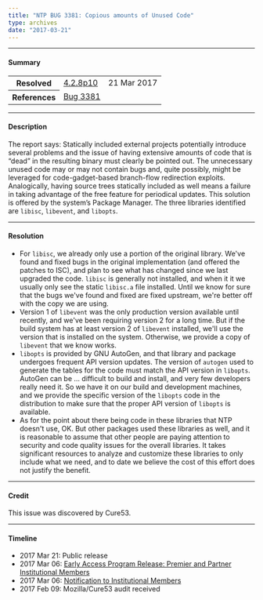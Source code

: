 ```yaml
---
title: "NTP BUG 3381: Copious amounts of Unused Code"
type: archives
date: "2017-03-21"
---
```


* * *

#### Summary

<table>
  <tbody>
	<tr>
		<th><b>Resolved</b></th>
		<td><a href="/support/securitynotice/4_2_8p10-release-announcement">4.2.8p10</a></td>
		<td>21 Mar 2017</td>
	</tr>
	<tr>
		<th><b>References</b></th>
		<td><a href="https://bugs.ntp.org/show_bug.cgi?id=3381">Bug 3381</a></td>
		<td></td>
	</tr>
  </tbody>	
</table>

* * *
    
#### Description 

The report says: Statically included external projects potentially introduce several problems and the issue of having extensive amounts of code that is “dead” in the resulting binary must clearly be pointed out. The unnecessary unused code may or may not contain bugs and, quite possibly, might be leveraged for code-gadget-based branch-flow redirection exploits. Analogically, having source trees statically included as well means a failure in taking advantage of the free feature for periodical updates. This solution is offered by the system’s Package Manager. The three libraries identified are `libisc`, `libevent`, and `libopts`.

* * *
    
#### Resolution

* For `libisc`, we already only use a portion of the original library. We've found and fixed bugs in the original implementation (and offered the patches to ISC), and plan to see what has changed since we last upgraded the code. `libisc` is generally not installed, and when it it we usually only see the static `libisc.a` file installed. Until we know for sure that the bugs we've found and fixed are fixed upstream, we're better off with the copy we are using.
* Version 1 of `libevent` was the only production version available until recently, and we've been requiring version 2 for a long time. But if the build system has at least version 2 of `libevent` installed, we'll use the version that is installed on the system. Otherwise, we provide a copy of `libevent` that we know works.
* `libopts` is provided by GNU AutoGen, and that library and package undergoes frequent API version updates. The version of `autogen` used to generate the tables for the code must match the API version in `libopts`. AutoGen can be ... difficult to build and install, and very few developers really need it. So we have it on our build and development machines, and we provide the specific version of the `libopts` code in the distribution to make sure that the proper API version of `libopts` is available.
* As for the point about there being code in these libraries that NTP doesn't use, OK. But other packages used these libraries as well, and it is reasonable to assume that other people are paying attention to security and code quality issues for the overall libraries. It takes significant resources to analyze and customize these libraries to only include what we need, and to date we believe the cost of this effort does not justify the benefit. 

* * *

#### Credit

This issue was discovered by Cure53.

* * *

#### Timeline

* 2017 Mar 21: Public release
* 2017 Mar 06: [Early Access Program Release: Premier and Partner Institutional Members](https://www.nwtime.org/membership/benefits)
* 2017 Mar 06: [Notification to Institutional Members](https://www.nwtime.org/membership/benefits)
* 2017 Feb 09: Mozilla/Cure53 audit received